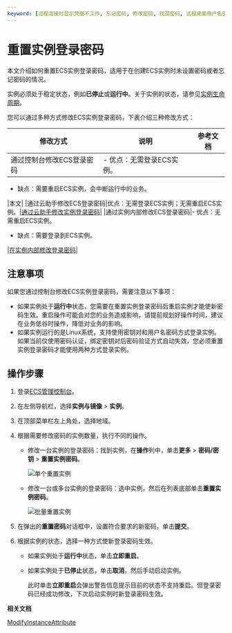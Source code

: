 ```yaml
---
keyword: [远程连接时显示凭据不工作, 忘记密码, 修改密码, 找回密码, 远程桌面用户名密码]
---
```


# 重置实例登录密码

本文介绍如何重置ECS实例登录密码，适用于在创建ECS实例时未设置密码或者忘记密码的情况。

实例必须处于稳定状态，例如**已停止**或**运行中**。关于实例的状态，请参见[实例生命周期](/intl.zh-CN/实例/实例生命周期.md)。

您可以通过多种方式修改ECS实例登录密码，下表介绍三种修改方式：

|修改方式|说明|参考文档|
|----|--|----|
|通过控制台修改ECS登录密码|-   优点：无需登录ECS实例。
-   缺点：需要重启ECS实例，会中断运行中的业务。

|本文|
|通过云助手修改ECS登录密码|优点：无需登录ECS实例；无需重启ECS实例。|[通过云助手修改实例登录密码](/intl.zh-CN/运维与监控/云助手/DevOps自动化运维实践/修改实例登录密码.md)|
|通过实例内部修改ECS登录密码|-   优点：无需重启ECS实例。
-   缺点：需要登录到ECS实例。

|[在实例内部修改登录密码](/intl.zh-CN/实例/管理实例状态/在实例内部修改登录密码.md)|

## 注意事项

如果您通过控制台修改ECS实例登录密码，需要注意以下事项：

-   如果实例处于**运行中**状态，您需要在重置实例登录密码后重启实例才能使新密码生效。重启操作可能会对您的业务造成影响，请提前规划好操作时间，建议在业务低谷时操作，降低对业务的影响。
-   如果实例运行的是Linux系统，支持使用密钥对和用户名密码方式登录实例。如果当前仅使用密码认证，绑定密钥对后密码验证方式自动失效，您必须重置实例登录密码才能使用两种方式登录实例。

## 操作步骤

1.  登录[ECS管理控制台](https://ecs.console.aliyun.com)。

2.  在左侧导航栏，选择**实例与镜像** \> **实例**。

3.  在顶部菜单栏左上角处，选择地域。

4.  根据需要修改密码的实例数量，执行不同的操作。

    -   修改一台实例的登录密码：找到实例，在**操作**列中，单击**更多** \> **密码/密钥** \> **重置实例密码**。

        ![单个重置实例](https://static-aliyun-doc.oss-accelerate.aliyuncs.com/assets/img/zh-CN/2181140061/p32543.png)

    -   修改一台或多台实例的登录密码：选中实例，然后在列表底部单击**重置实例密码**。

        ![批量重置实例](https://static-aliyun-doc.oss-accelerate.aliyuncs.com/assets/img/zh-CN/2114359951/p5442.png)

5.  在弹出的**重置密码**对话框中，设置符合要求的新密码，单击**提交**。

6.  根据实例的状态，选择一种方式使新登录密码生效。

    -   如果实例处于**运行中**状态，单击**立即重启**。
    -   如果实例处于**已停止**状态，单击**取消**，然后手动启动实例。

        此时单击**立即重启**会弹出警告信息提示目前的状态不支持重启。但登录密码已经成功修改，下次启动实例时新登录密码生效。


**相关文档**  


[ModifyInstanceAttribute](/intl.zh-CN/API参考/实例/ModifyInstanceAttribute.md)


